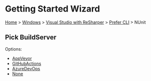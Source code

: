 # Getting Started Wizard

[Home](/docs/wiz/readme.md) > [Windows](Windows.md) > [Visual Studio with ReSharper](Windows_VisualStudioWithReSharper.md) > [Prefer CLI](Windows_VisualStudioWithReSharper_Cli.md) > NUnit

## Pick BuildServer

Options:
 * [AppVeyor](Windows_VisualStudioWithReSharper_Cli_NUnit_AppVeyor.md)
 * [GitHubActions](Windows_VisualStudioWithReSharper_Cli_NUnit_GitHubActions.md)
 * [AzureDevOps](Windows_VisualStudioWithReSharper_Cli_NUnit_AzureDevOps.md)
 * [None](Windows_VisualStudioWithReSharper_Cli_NUnit_None.md)
